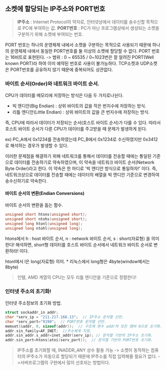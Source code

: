 ## 소켓에 할당되는 IP주소와 PORT번호

> **IP주소** : Internet Protocol의 약자로, 인터넷상에서 데이터를 송수신할 목적으로 PC에 부여하는 값.
> **PORT번호** : PC가 아닌 프로그램상에서 생성되는 소켓을 구분하기 위해 소켓에 부여되는 번호.

PORT 번호는 하나의 운영체제 내에서 소켓을 구분하는 목적으로 사용되기 때문에 하나의 운영체제 내에서 동일한 PORT번호를 둘 이상의 소켓에 할당할 수 없다.
PORT 번호는 16비트로 표현된다. -> 범위 : 0 ~ 65535 / 0~1023번은 잘 알려진 PORT(Well known PORT)라 하여 이미 예약된 번호로 사용이 불가능하다.
TCP소켓과 UDP소켓은 PORT번호를 공유하지 않기 때문에 중복되어도 상관없다.


### 바이트 순서(Order)와 네트워크 바이트 순서.

CPU가 데이터를 메모리에 저장하는 방식은 다음 두 가지로나뉜다.

* 빅 엔디안(Big Endian) : 상위 바이트의 값을 작은 번지수에 저장하는 방식.
* 리틀 엔디안(Little Endian) : 상위 바이트의 값을 큰 번지수에 저장하는 방식.

즉, CPU에 따라서 데이터가 저장되는 순서(호스트 바이트 순서)가 다를 수 있다. 따라서 호스트 바이트 순서가 다른 CPU가 데이터를 주고받을 때 문제가 발생하게 된다.

ex) PC_A에서 0x1234를 전송하였는데 PC_B에서 0x1234로 수신하였지만 0x3412로 해석하는 경우가 발생할 수 있다.

이러한 문제점을 해결하기 위해 네트워크를 통해서 데이터를 전송할 때에는 통일된 기준으로 데이터를 전송하기로 약속하였으며, 이 약속을 네트워크 바이트 순서(Network Byte Order)라고 한다.
이 약속은 한 마디로 '빅 엔디안 방식으로 통일하자!' 이다. 즉, 네트워크상으로 데이터를 전송할 때에는 데이터의 배열을 빅 엔디안 기준으로 변경하여 송수신하기로 약속한다.

#### 바이트 순서의 변환(Endian Conversions)
바이트 순서의 변환을 돕는 함수.
```c
unsigned short htons(unsigned short);
unsigned short ntohs(unsigned short);
unsigned long htonl(unsigned long);
unsigned long ntohl(unsigned long);
```
htons에서 h : host 바이트 순서, n : network 바이트 순서, s : short(자료형) 을 의미한다!
해석하면, short형 데이터를 호스트 바이트 순서에서 네트워크 바이트 순서로 변환하라! 이다.

htonl에서 l은 long(자료형) 의미.  * 리눅스에서 long형은 4byte(window에서는 8byte)

> 인텔, AMD 계열의 CPU는 모두 리틀 엔디안을 기준으로 정렬한다!

### 인터넷 주소의 초기화!

인터넷 주소정보의 초기화 방법.

```c
struct sockaddr_in addr; 
char *serv_ip = "211.217.168.13";  // IP주소 문자열 선언.
char *serv_port="9190";  // PORT번호 문자열 선언.
memset(&addr, 0, sizeof(addr));  // 구조체 변수 addr의 모든 멤버 0으로 초기화.	
addr.sin_family=AF_INET;  //주소체계 지정.
addr.sin_addr.s_addr=inet_addr(serv_ip); // 문자열 기반의 IP주소 초기화. 
addr.sin_port=htons(atoi(serv_port));  // 문자열 기반의 PORT번호 초기화.
```
> IP주소를 초기화할 때, INADDR_ANY 상수 활용 가능 -> 소켓이 동작하는 컴퓨터의 IP주소가 자동으로 할당되기 때문에 IP주소를 직접 입력해줄 필요가 없다. ->서버프로그램의 구현에서 많이 선호되는 방법이다.




